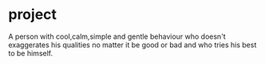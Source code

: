 # project
A person with cool,calm,simple and gentle behaviour who doesn't exaggerates his qualities no matter it be good or bad and who tries his best to be himself.
